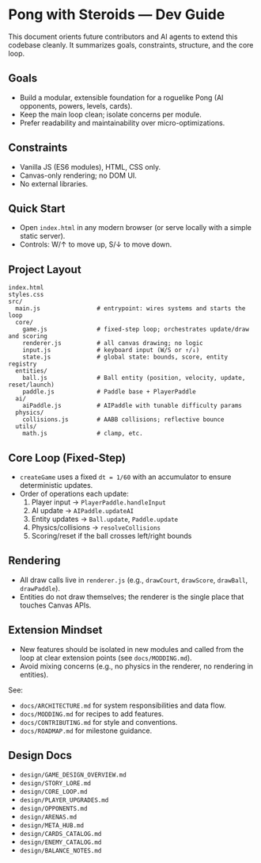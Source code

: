 # Pong with Steroids — Dev Guide

This document orients future contributors and AI agents to extend this codebase cleanly. It summarizes goals, constraints, structure, and the core loop.

## Goals
- Build a modular, extensible foundation for a roguelike Pong (AI opponents, powers, levels, cards).
- Keep the main loop clean; isolate concerns per module.
- Prefer readability and maintainability over micro-optimizations.

## Constraints
- Vanilla JS (ES6 modules), HTML, CSS only.
- Canvas-only rendering; no DOM UI.
- No external libraries.

## Quick Start
- Open `index.html` in any modern browser (or serve locally with a simple static server).
- Controls: W/↑ to move up, S/↓ to move down.

## Project Layout
```text
index.html
styles.css
src/
  main.js                # entrypoint: wires systems and starts the loop
  core/
    game.js              # fixed-step loop; orchestrates update/draw and scoring
    renderer.js          # all canvas drawing; no logic
    input.js             # keyboard input (W/S or ↑/↓)
    state.js             # global state: bounds, score, entity registry
  entities/
    ball.js              # Ball entity (position, velocity, update, reset/launch)
    paddle.js            # Paddle base + PlayerPaddle
  ai/
    aiPaddle.js          # AIPaddle with tunable difficulty params
  physics/
    collisions.js        # AABB collisions; reflective bounce
  utils/
    math.js              # clamp, etc.
```

## Core Loop (Fixed-Step)
- `createGame` uses a fixed `dt = 1/60` with an accumulator to ensure deterministic updates.
- Order of operations each update:
  1) Player input → `PlayerPaddle.handleInput`
  2) AI update → `AIPaddle.updateAI`
  3) Entity updates → `Ball.update`, `Paddle.update`
  4) Physics/collisions → `resolveCollisions`
  5) Scoring/reset if the ball crosses left/right bounds

## Rendering
- All draw calls live in `renderer.js` (e.g., `drawCourt`, `drawScore`, `drawBall`, `drawPaddle`).
- Entities do not draw themselves; the renderer is the single place that touches Canvas APIs.

## Extension Mindset
- New features should be isolated in new modules and called from the loop at clear extension points (see `docs/MODDING.md`).
- Avoid mixing concerns (e.g., no physics in the renderer, no rendering in entities).

See:
- `docs/ARCHITECTURE.md` for system responsibilities and data flow.
- `docs/MODDING.md` for recipes to add features.
- `docs/CONTRIBUTING.md` for style and conventions.
- `docs/ROADMAP.md` for milestone guidance.

## Design Docs
- `design/GAME_DESIGN_OVERVIEW.md`
- `design/STORY_LORE.md`
- `design/CORE_LOOP.md`
- `design/PLAYER_UPGRADES.md`
- `design/OPPONENTS.md`
- `design/ARENAS.md`
- `design/META_HUB.md`
- `design/CARDS_CATALOG.md`
- `design/ENEMY_CATALOG.md`
- `design/BALANCE_NOTES.md`

